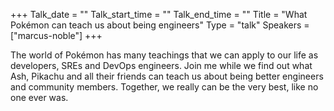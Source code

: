 +++
Talk_date = ""
Talk_start_time = ""
Talk_end_time = ""
Title = "What Pokémon can teach us about being engineers"
Type = "talk"
Speakers = ["marcus-noble"]
+++

 The world of Pokémon has many teachings that we can apply to our life as developers, SREs and DevOps engineers. Join me while we find out what Ash, Pikachu and all their friends can teach us about being better engineers and community members. Together, we really can be the very best, like no one ever was. 
